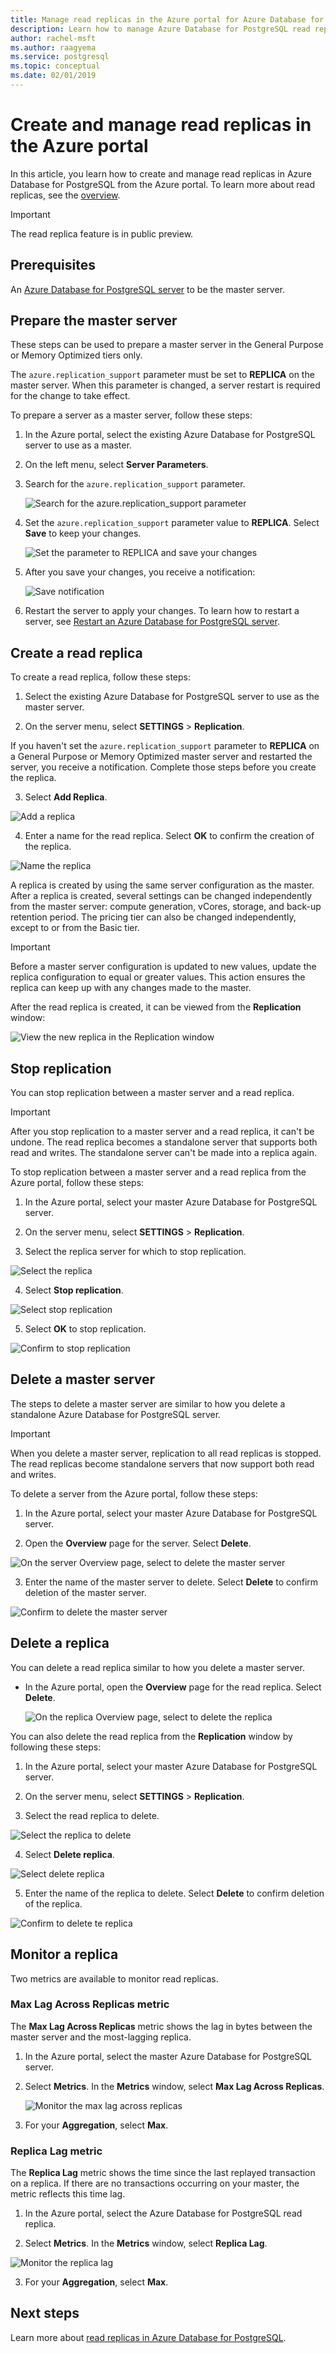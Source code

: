```yaml
---
title: Manage read replicas in the Azure portal for Azure Database for PostgreSQL
description: Learn how to manage Azure Database for PostgreSQL read replicas in the Azure portal.
author: rachel-msft
ms.author: raagyema
ms.service: postgresql
ms.topic: conceptual
ms.date: 02/01/2019
---
```


# Create and manage read replicas in the Azure portal

In this article, you learn how to create and manage read replicas in Azure Database for PostgreSQL from the Azure portal. To learn more about read replicas, see the [overview](concepts-read-replicas.md).

> [!IMPORTANT]
> The read replica feature is in public preview.

## Prerequisites
An [Azure Database for PostgreSQL server](quickstart-create-server-database-portal.md) to be the master server.

## Prepare the master server
These steps can be used to prepare a master server in the General Purpose or Memory Optimized tiers only.

The `azure.replication_support` parameter must be set to **REPLICA** on the master server. When this parameter is changed, a server restart is required for the change to take effect.

To prepare a server as a master server, follow these steps:

1. In the Azure portal, select the existing Azure Database for PostgreSQL server to use as a master.

2. On the left menu, select **Server Parameters**.

3. Search for the `azure.replication_support` parameter.

   ![Search for the azure.replication_support parameter](./media/howto-read-replicas-portal/azure-replication-parameter.png)

4. Set the `azure.replication_support` parameter value to **REPLICA**. Select **Save** to keep your changes.

   ![Set the parameter to REPLICA and save your changes](./media/howto-read-replicas-portal/save-parameter-replica.png)

5. After you save your changes, you receive a notification:

   ![Save notification](./media/howto-read-replicas-portal/parameter-save-notification.png)

6. Restart the server to apply your changes. To learn how to restart a server, see [Restart an Azure Database for PostgreSQL server](howto-restart-server-portal.md).


## Create a read replica
To create a read replica, follow these steps:

1.	Select the existing Azure Database for PostgreSQL server to use as the master server. 

2.	On the server menu, select **SETTINGS** > **Replication**.

   If you haven't set the `azure.replication_support` parameter to **REPLICA** on a General Purpose or Memory Optimized master server and restarted the server, you receive a notification. Complete those steps before you create the replica.

3.	Select **Add Replica**.

   ![Add a replica](./media/howto-read-replicas-portal/add-replica.png)

4.	Enter a name for the read replica. Select **OK** to confirm the creation of the replica.

   ![Name the replica](./media/howto-read-replicas-portal/name-replica.png) 

A replica is created by using the same server configuration as the master. After a replica is created, several settings can be changed independently from the master server: compute generation, vCores, storage, and back-up retention period. The pricing tier can also be changed independently, except to or from the Basic tier.

> [!IMPORTANT]
> Before a master server configuration is updated to new values, update the replica configuration to equal or greater values. This action ensures the replica can keep up with any changes made to the master.

After the read replica is created, it can be viewed from the **Replication** window:

![View the new replica in the Replication window](./media/howto-read-replicas-portal/list-replica.png)
 

## Stop replication
You can stop replication between a master server and a read replica.

> [!IMPORTANT]
> After you stop replication to a master server and a read replica, it can't be undone. The read replica becomes a standalone server that supports both read and writes. The standalone server can't be made into a replica again.

To stop replication between a master server and a read replica from the Azure portal, follow these steps:

1.	In the Azure portal, select your master Azure Database for PostgreSQL server.

2.	On the server menu, select **SETTINGS** > **Replication**.

3.	Select the replica server for which to stop replication.

   ![Select the replica](./media/howto-read-replicas-portal/select-replica.png)
 
4.	Select **Stop replication**.

   ![Select stop replication](./media/howto-read-replicas-portal/select-stop-replication.png)
 
5.	Select **OK** to stop replication.

   ![Confirm to stop replication](./media/howto-read-replicas-portal/confirm-stop-replication.png)
 

## Delete a master server
The steps to delete a master server are similar to how you delete a standalone Azure Database for PostgreSQL server. 

> [!IMPORTANT]
> When you delete a master server, replication to all read replicas is stopped. The read replicas become standalone servers that now support both read and writes.

To delete a server from the Azure portal, follow these steps:

1.	In the Azure portal, select your master Azure Database for PostgreSQL server.

2.	Open the **Overview** page for the server. Select **Delete**.

   ![On the server Overview page, select to delete the master server](./media/howto-read-replicas-portal/delete-server.png)
 
3.	Enter the name of the master server to delete. Select **Delete** to confirm deletion of the master server.

   ![Confirm to delete the master server](./media/howto-read-replicas-portal/confirm-delete.png)
 

## Delete a replica
You can delete a read replica similar to how you delete a master server.

- In the Azure portal, open the **Overview** page for the read replica. Select **Delete**.

   ![On the replica Overview page, select to delete the replica](./media/howto-read-replicas-portal/delete-replica.png)
 
You can also delete the read replica from the **Replication** window by following these steps:

1.	In the Azure portal, select your master Azure Database for PostgreSQL server.

2.	On the server menu, select **SETTINGS** > **Replication**.

3.	Select the read replica to delete.

   ![Select the replica to delete](./media/howto-read-replicas-portal/select-replica.png)
 
4.	Select **Delete replica**.

   ![Select delete replica](./media/howto-read-replicas-portal/select-delete-replica.png)
 
5.	Enter the name of the replica to delete. Select **Delete** to confirm deletion of the replica.

   ![Confirm to delete te replica](./media/howto-read-replicas-portal/confirm-delete-replica.png)
 

## Monitor a replica
Two metrics are available to monitor read replicas.

### Max Lag Across Replicas metric
The **Max Lag Across Replicas** metric shows the lag in bytes between the master server and the most-lagging replica. 

1.	In the Azure portal, select the master Azure Database for PostgreSQL server.

2.	Select **Metrics**. In the **Metrics** window, select **Max Lag Across Replicas**.

    ![Monitor the max lag across replicas](./media/howto-read-replicas-portal/select-max-lag.png)
 
3.	For your **Aggregation**, select **Max**.


### Replica Lag metric
The **Replica Lag** metric shows the time since the last replayed transaction on a replica. If there are no transactions occurring on your master, the metric reflects this time lag.

1.	In the Azure portal, select the Azure Database for PostgreSQL read replica.

2.	Select **Metrics**. In the **Metrics** window, select **Replica Lag**.

   ![Monitor the replica lag](./media/howto-read-replicas-portal/select-replica-lag.png)
 
3.	For your **Aggregation**, select **Max**. 
 
## Next steps
Learn more about [read replicas in Azure Database for PostgreSQL](concepts-read-replicas.md).